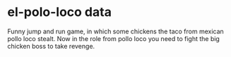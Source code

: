 # el-polo-loco data
 Funny jump and run game, in which some chickens the taco from mexican pollo loco stealt. Now in the role from pollo loco you need to fight the big chicken boss to take revenge.
